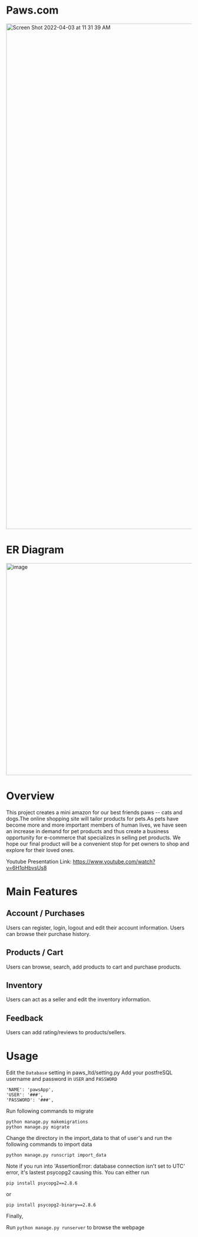 # Paws.com
<img width="1368" alt="Screen Shot 2022-04-03 at 11 31 39 AM" src="https://user-images.githubusercontent.com/97713325/161435929-178ff9c4-8a8d-4ee3-9d56-944ecdb03537.png">

# ER Diagram
<img width="574" alt="image" src="https://user-images.githubusercontent.com/67594298/163323631-f8b906b3-2f65-4361-9907-b2120bebcaec.png">

# Overview
This project creates a mini amazon for our best friends paws -- cats and dogs.The online shopping site will tailor products for pets.As pets have become more and more important members of human lives, we have seen an increase in demand for pet products and thus create a business opportunity for e-commerce that specializes in selling pet products. We hope our final product will be a convenient stop for pet owners to shop and explore for their loved ones.

Youtube Presentation Link: https://www.youtube.com/watch?v=6H1oHbvsUs8

# Main Features
## Account / Purchases
Users can register, login, logout and edit their account information.
Users can browse their purchase history.

## Products / Cart
Users can browse, search, add products to cart and purchase products.

## Inventory
Users can act as a seller and edit the inventory information.

## Feedback
Users can add rating/reviews to products/sellers.

# Usage
Edit the `Database` setting in paws_ltd/setting.py
Add your postfreSQL username and password in `USER` and `PASSWORD`
```
'NAME': 'pawsApp',
'USER': '###',
'PASSWORD': '###',
```
Run following commands to migrate
```
python manage.py makemigrations
python manage.py migrate
```
Change the directory in the import_data to that of user's and run the following commands to import data
```
python manage.py runscript import_data
```
Note if you run into 'AssertionError: database connection isn't set to UTC' error, it's lastest psycopg2 causing this. You can either run

```
pip install psycopg2==2.8.6
```

or 

```
pip install psycopg2-binary==2.8.6
```
Finally, 

Run `python manage.py runserver` to browse the webpage
